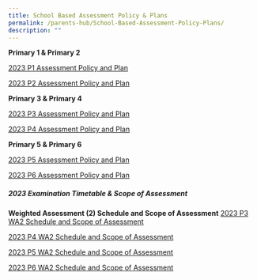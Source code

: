 ```yaml
---
title: School Based Assessment Policy & Plans
permalink: /parents-hub/School-Based-Assessment-Policy-Plans/
description: ""
---
```

**Primary 1 & Primary 2** 

[2023 P1 Assessment Policy and Plan](/files/Parents'%20Hub/School%20Based%20assessment%20policy/2023%20P1%20Assessment%20Policy,%20Plan%20-%20EL,%20MA%20&%20CL.pdf)

[2023 P2 Assessment Policy and Plan](/files/Parents'%20Hub/School%20Based%20assessment%20policy/2023%20P2%20Assessment%20Policy,%20Plan%20-%20EL,%20MA%20&%20CL.pdf)



**Primary 3 & Primary 4**

[2023 P3 Assessment Policy and Plan](/files/Parents'%20Hub/School%20Based%20assessment%20policy/2023%20P3%20Assessment%20Policy,%20Plan,%20WA%20info%20-%20EL,%20MA,%20SC%20&%20CL.pdf)

[2023 P4 Assessment Policy and Plan](/files/Parents'%20Hub/School%20Based%20assessment%20policy/2023%20P4%20Assessment%20Policy,%20Plan,%20WA%20info%20-%20EL,%20MA,%20SC%20&%20CL.pdf)



**Primary 5 & Primary 6**

[2023 P5 Assessment Policy and Plan](/files/Parents'%20Hub/School%20Based%20assessment%20policy/2023%20P5%20Assessment%20Policy,%20Plan,%20WA%20info%20-%20EL,%20MA,%20SC%20&%20CL.pdf)

[2023 P6 Assessment Policy and Plan](/files/Parents'%20Hub/School%20Based%20assessment%20policy/2023%20P6%20Assessment%20Policy,%20Plan,%20WA%20info%20-%20EL,%20MA,%20SC%20&%20CL.pdf)




##### **2023 Examination Timetable & Scope of Assessment**


**Weighted Assessment (2) Schedule and Scope of Assessment**
[2023 P3 WA2 Schedule and Scope of Assessment](/files/Parents'%20Hub/School%20Based%20assessment%20policy/2023%20wa2%20p3%20schedule_and_scope_of_assessment.pdf)

[2023 P4 WA2 Schedule and Scope of Assessment](/files/Parents'%20Hub/School%20Based%20assessment%20policy/2023%20wa2%20p4%20schedule_and_scope_of_assessment.pdf)

[2023 P5 WA2 Schedule and Scope of Assessment](/files/Parents'%20Hub/School%20Based%20assessment%20policy/2023%20wa2%20p5%20schedule_and_scope_of_assessment.pdf)

[2023 P6 WA2 Schedule and Scope of Assessment](/files/Parents'%20Hub/School%20Based%20assessment%20policy/2023%20wa2%20p6%20schedule_and_scope_of_assessment.pdf)

